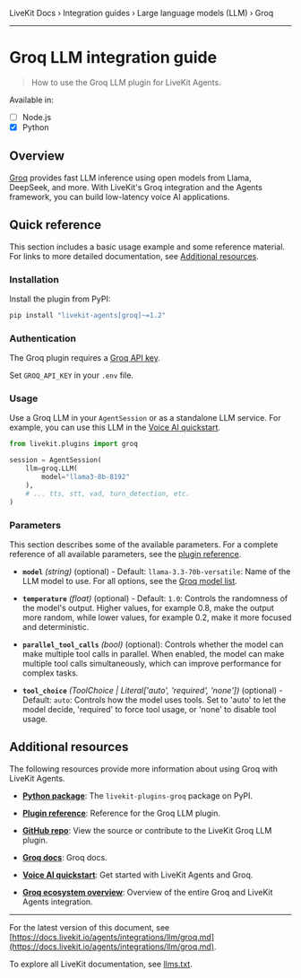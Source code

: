 LiveKit Docs › Integration guides › Large language models (LLM) › Groq

---

# Groq LLM integration guide

> How to use the Groq LLM plugin for LiveKit Agents.

Available in:
- [ ] Node.js
- [x] Python

## Overview

[Groq](https://groq.com/) provides fast LLM inference using open models from Llama, DeepSeek, and more. With LiveKit's Groq integration and the Agents framework, you can build low-latency voice AI applications.

## Quick reference

This section includes a basic usage example and some reference material. For links to more detailed documentation, see [Additional resources](#additional-resources).

### Installation

Install the plugin from PyPI:

```bash
pip install "livekit-agents[groq]~=1.2"

```

### Authentication

The Groq plugin requires a [Groq API key](https://console.groq.com/keys).

Set `GROQ_API_KEY` in your `.env` file.

### Usage

Use a Groq LLM in your `AgentSession` or as a standalone LLM service. For example, you can use this LLM in the [Voice AI quickstart](https://docs.livekit.io/agents/start/voice-ai.md).

```python
from livekit.plugins import groq

session = AgentSession(
    llm=groq.LLM(
        model="llama3-8b-8192"
    ),
    # ... tts, stt, vad, turn_detection, etc.
)

```

### Parameters

This section describes some of the available parameters. For a complete reference of all available parameters, see the [plugin reference](https://docs.livekit.io/python/v1/livekit/plugins/groq/services.html.md#livekit.plugins.groq.services.LLM).

- **`model`** _(string)_ (optional) - Default: `llama-3.3-70b-versatile`: Name of the LLM model to use. For all options, see the [Groq model list](https://console.groq.com/docs/models).

- **`temperature`** _(float)_ (optional) - Default: `1.0`: Controls the randomness of the model's output. Higher values, for example 0.8, make the output more random, while lower values, for example 0.2, make it more focused and deterministic.

- **`parallel_tool_calls`** _(bool)_ (optional): Controls whether the model can make multiple tool calls in parallel. When enabled, the model can make multiple tool calls simultaneously, which can improve performance for complex tasks.

- **`tool_choice`** _(ToolChoice | Literal['auto', 'required', 'none'])_ (optional) - Default: `auto`: Controls how the model uses tools. Set to 'auto' to let the model decide, 'required' to force tool usage, or 'none' to disable tool usage.

## Additional resources

The following resources provide more information about using Groq with LiveKit Agents.

- **[Python package](https://pypi.org/project/livekit-plugins-groq/)**: The `livekit-plugins-groq` package on PyPI.

- **[Plugin reference](https://docs.livekit.io/reference/python/v1/livekit/plugins/groq/index.html.md#livekit.plugins.groq.LLM)**: Reference for the Groq LLM plugin.

- **[GitHub repo](https://github.com/livekit/agents/tree/main/livekit-plugins/livekit-plugins-groq)**: View the source or contribute to the LiveKit Groq LLM plugin.

- **[Groq docs](https://console.groq.com/docs/overview)**: Groq docs.

- **[Voice AI quickstart](https://docs.livekit.io/agents/start/voice-ai.md)**: Get started with LiveKit Agents and Groq.

- **[Groq ecosystem overview](https://docs.livekit.io/agents/integrations/groq.md)**: Overview of the entire Groq and LiveKit Agents integration.

---


For the latest version of this document, see [https://docs.livekit.io/agents/integrations/llm/groq.md](https://docs.livekit.io/agents/integrations/llm/groq.md).

To explore all LiveKit documentation, see [llms.txt](https://docs.livekit.io/llms.txt).